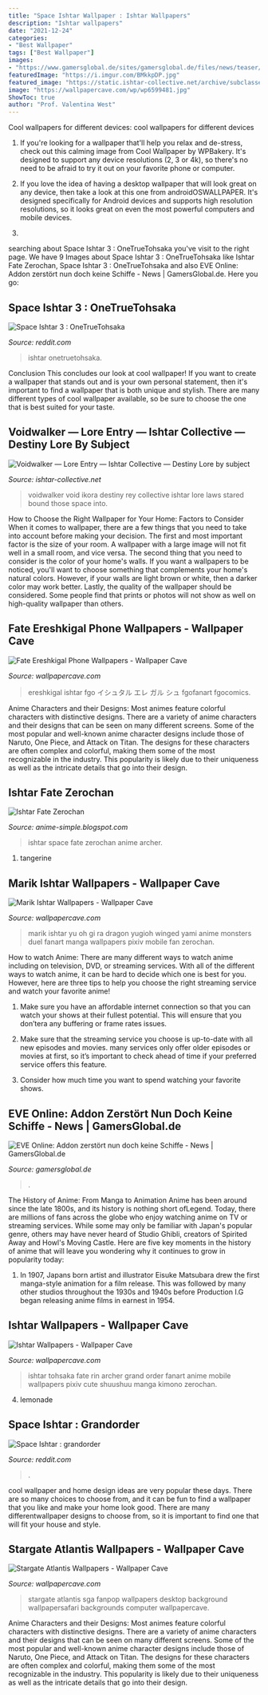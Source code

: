 ```yaml
---
title: "Space Ishtar Wallpaper : Ishtar Wallpapers"
description: "Ishtar wallpapers"
date: "2021-12-24"
categories:
- "Best Wallpaper"
tags: ["Best Wallpaper"]
images:
- "https://www.gamersglobal.de/sites/gamersglobal.de/files/news/teaser/584/EVE_Online-PC_DVD-ROMScreenshots22315EVE_screenshot.jpg"
featuredImage: "https://i.imgur.com/BMkkpDP.jpg"
featured_image: "https://static.ishtar-collective.net/archive/subclasses/voidwalker_img_right.jpg"
image: "https://wallpapercave.com/wp/wp6599481.jpg"
ShowToc: true
author: "Prof. Valentina West"
---
```



Cool wallpapers for different devices:
cool wallpapers for different devices 

1. If you're looking for a wallpaper that'll help you relax and de-stress, check out this calming image from Cool Wallpaper by WPBakery. It's designed to support any device resolutions (2, 3 or 4k), so there's no need to be afraid to try it out on your favorite phone or computer.

2. If you love the idea of having a desktop wallpaper that will look great on any device, then take a look at this one from androidOSWALLPAPER. It's designed specifically for Android devices and supports high resolution resolutions, so it looks great on even the most powerful computers and mobile devices.

3.

	

		
searching about Space Ishtar 3 : OneTrueTohsaka you've visit to the right page. We have 9 Images about Space Ishtar 3 : OneTrueTohsaka like Ishtar Fate Zerochan, Space Ishtar 3 : OneTrueTohsaka and also EVE Online: Addon zerstört nun doch keine Schiffe - News | GamersGlobal.de. Here you go:
		
    
## Space Ishtar 3 : OneTrueTohsaka

<img loading=lazy src="https://i.imgur.com/BMkkpDP.jpg" onerror="this.onerror=null;this.src='https://tse1.mm.bing.net/th?id=OIP.8R4lt8IXV2W8riFnPhaLIgHaIs&amp;pid=15.1';" alt="Space Ishtar 3 : OneTrueTohsaka">

_Source: reddit.com_

>ishtar onetruetohsaka. 

	

Conclusion
This concludes our look at cool wallpaper! If you want to create a wallpaper that stands out and is your own personal statement, then it's important to find a wallpaper that is both unique and stylish. There are many different types of cool wallpaper available, so be sure to choose the one that is best suited for your taste.

    
## Voidwalker — Lore Entry — Ishtar Collective — Destiny Lore By Subject

<img loading=lazy src="https://static.ishtar-collective.net/archive/subclasses/voidwalker_img_right.jpg" onerror="this.onerror=null;this.src='https://tse4.mm.bing.net/th?id=OIP.-TWAvLcBvD1gVI130lj2tgHaEK&amp;pid=15.1';" alt="Voidwalker — Lore Entry — Ishtar Collective — Destiny Lore by subject">

_Source: ishtar-collective.net_

>voidwalker void ikora destiny rey collective ishtar lore laws stared bound those space into. 

	

How to Choose the Right Wallpaper for Your Home: Factors to Consider
When it comes to wallpaper, there are a few things that you need to take into account before making your decision. The first and most important factor is the size of your room. A wallpaper with a large image will not fit well in a small room, and vice versa. 
The second thing that you need to consider is the color of your home's walls. If you want a wallpapers to be noticed, you'll want to choose something that complements your home's natural colors. However, if your walls are light brown or white, then a darker color may work better. 
Lastly, the quality of the wallpaper should be considered. Some people find that prints or photos will not show as well on high-quality wallpaper than others.

    
## Fate Ereshkigal Phone Wallpapers - Wallpaper Cave

<img loading=lazy src="https://wallpapercave.com/wp/wp6559078.jpg" onerror="this.onerror=null;this.src='https://tse2.mm.bing.net/th?id=OIP.2u0cGApxfm0xdXVag85lvAHaNK&amp;pid=15.1';" alt="Fate Ereshkigal Phone Wallpapers - Wallpaper Cave">

_Source: wallpapercave.com_

>ereshkigal ishtar fgo イシュタル エレ ガル シュ fgofanart fgocomics. 

	

Anime Characters and their Designs: Most animes feature colorful characters with distinctive designs.
There are a variety of anime characters and their designs that can be seen on many different screens. Some of the most popular and well-known anime character designs include those of Naruto, One Piece, and Attack on Titan. The designs for these characters are often complex and colorful, making them some of the most recognizable in the industry. This popularity is likely due to their uniqueness as well as the intricate details that go into their design.

    
## Ishtar Fate Zerochan

<img loading=lazy src="https://static.zerochan.net/Space.Ishtar.full.2759658.jpg" onerror="this.onerror=null;this.src='https://tse3.mm.bing.net/th?id=OIP.rYD0KBraH0HQKVt-Adl9VgHaKe&amp;pid=15.1';" alt="Ishtar Fate Zerochan">

_Source: anime-simple.blogspot.com_

>ishtar space fate zerochan anime archer. 

	

1. tangerine 

    
## Marik Ishtar Wallpapers - Wallpaper Cave

<img loading=lazy src="https://wallpapercave.com/wp/wp8471027.jpg" onerror="this.onerror=null;this.src='https://tse1.mm.bing.net/th?id=OIP.KyeL7dO8Z2QfL5bF8m8wmgHaKb&amp;pid=15.1';" alt="Marik Ishtar Wallpapers - Wallpaper Cave">

_Source: wallpapercave.com_

>marik ishtar yu oh gi ra dragon yugioh winged yami anime monsters duel fanart manga wallpapers pixiv mobile fan zerochan. 

	

How to watch Anime: There are many different ways to watch anime including on television, DVD, or streaming services.
With all of the different ways to watch anime, it can be hard to decide which one is best for you. However, here are three tips to help you choose the right streaming service and watch your favorite anime!
1. Make sure you have an affordable internet connection so that you can watch your shows at their fullest potential. This will ensure that you don’tera any buffering or frame rates issues.

2. Make sure that the streaming service you choose is up-to-date with all new episodes and movies. many services only offer older episodes or movies at first, so it’s important to check ahead of time if your preferred service offers this feature.

3. Consider how much time you want to spend watching your favorite shows.

    
## EVE Online: Addon Zerstört Nun Doch Keine Schiffe - News | GamersGlobal.de

<img loading=lazy src="https://www.gamersglobal.de/sites/gamersglobal.de/files/news/teaser/584/EVE_Online-PC_DVD-ROMScreenshots22315EVE_screenshot.jpg" onerror="this.onerror=null;this.src='https://tse1.mm.bing.net/th?id=OIP.2at2qy4_2XJl8dBXAOwt3QHaEo&amp;pid=15.1';" alt="EVE Online: Addon zerstört nun doch keine Schiffe - News | GamersGlobal.de">

_Source: gamersglobal.de_

>. 

	

The History of Anime: From Manga to Animation
Anime has been around since the late 1800s, and its history is nothing short ofLegend. Today, there are millions of fans across the globe who enjoy watching anime on TV or streaming services. While some may only be familiar with Japan's popular genre, others may have never heard of Studio Ghibli, creators of Spirited Away and Howl's Moving Castle. Here are five key moments in the history of anime that will leave you wondering why it continues to grow in popularity today:
1) In 1907, Japans born artist and illustrator Eisuke Matsubara drew the first manga-style animation for a film release. This was followed by many other studios throughout the 1930s and 1940s before Production I.G began releasing anime films in earnest in 1954.

    
## Ishtar Wallpapers - Wallpaper Cave

<img loading=lazy src="https://wallpapercave.com/wp/wp6599481.jpg" onerror="this.onerror=null;this.src='https://tse3.mm.bing.net/th?id=OIP.KtHsxd8cDK3nUvRAt7ZuigHaLH&amp;pid=15.1';" alt="Ishtar Wallpapers - Wallpaper Cave">

_Source: wallpapercave.com_

>ishtar tohsaka fate rin archer grand order fanart anime mobile wallpapers pixiv cute shuushuu manga kimono zerochan. 

	

4. lemonade 

    
## Space Ishtar : Grandorder

<img loading=lazy src="https://preview.redd.it/x0i43yus2cx31.jpg?auto=webp&amp;s=effe0ec09bb3450cdd71fd9eea24ac217bef80c0" onerror="this.onerror=null;this.src='https://tse4.mm.bing.net/th?id=OIP.IvUud-EaEOa8GD0XogZlhwHaI8&amp;pid=15.1';" alt="Space Ishtar : grandorder">

_Source: reddit.com_

>. 

	

cool wallpaper and home design ideas are very popular these days. There are so many choices to choose from, and it can be fun to find a wallpaper that you like and make your home look good. There are many differentwallpaper designs to choose from, so it is important to find one that will fit your house and style.

    
## Stargate Atlantis Wallpapers - Wallpaper Cave

<img loading=lazy src="http://wallpapercave.com/wp/BL0RZLE.jpg" onerror="this.onerror=null;this.src='https://tse1.mm.bing.net/th?id=OIP._avLAHQQ4eMjDNSTiTqypgHaFj&amp;pid=15.1';" alt="Stargate Atlantis Wallpapers - Wallpaper Cave">

_Source: wallpapercave.com_

>stargate atlantis sga fanpop wallpapers desktop background wallpapersafari backgrounds computer wallpapercave. 

	

Anime Characters and their Designs: Most animes feature colorful characters with distinctive designs.
There are a variety of anime characters and their designs that can be seen on many different screens. Some of the most popular and well-known anime character designs include those of Naruto, One Piece, and Attack on Titan. The designs for these characters are often complex and colorful, making them some of the most recognizable in the industry. This popularity is likely due to their uniqueness as well as the intricate details that go into their design.

